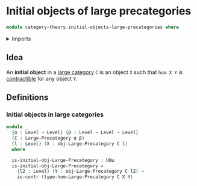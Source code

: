 # Initial objects of large precategories

```agda
module category-theory.initial-objects-large-precategories where
```

<details><summary>Imports</summary>

```agda
open import category-theory.large-precategories

open import foundation.contractible-types
open import foundation.universe-levels
```

</details>

## Idea

An **initial object** in a [large category](category-theory.large-categories.md)
`C` is an object `X` such that `hom X Y` is
[contractible](foundation.contractible-types.md) for any object `Y`.

## Definitions

### Initial objects in large categories

```agda
module _
  {α : Level → Level} {β : Level → Level → Level}
  (C : Large-Precategory α β)
  {l : Level} (X : obj-Large-Precategory C l)
  where

  is-initial-obj-Large-Precategory : UUω
  is-initial-obj-Large-Precategory =
    {l2 : Level} (Y : obj-Large-Precategory C l2) →
    is-contr (type-hom-Large-Precategory C X Y)
```
